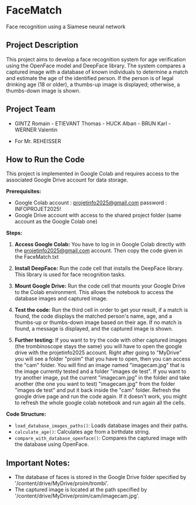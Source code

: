 # FaceMatch
Face recognition using a Siamese neural network

## Project Description

This project aims to develop a face recognition system for age verification using the OpenFace model and DeepFace library. The system compares a captured image with a database of known individuals to determine a match and estimate the age of the identified person. If the person is of legal drinking age (18 or older), a thumbs-up image is displayed; otherwise, a thumbs-down image is shown.

## Project Team

- GINTZ Romain - ETIEVANT Thomas - HUCK Alban - BRUN Karl - WERNER Valentin
  
- For Mr. REHEISSER

## How to Run the Code

This project is implemented in Google Colab and requires access to the associated Google Drive account for data storage.

**Prerequisites:**

- Google Colab account : projetinfo2025@gmail.com	password : INFOPROJET2025!
- Google Drive account with access to the shared project folder (same account as the Google Colab one)

**Steps:**

1. **Access Google Colab:** You have to log in in Google Colab directly with the projetinfo2025@gmail.com account. Then copy the code given in the FaceMatch.txt
   
2. **Install DeepFace:** Run the code cell that installs the DeepFace library. This library is used for face recognition tasks.
   
3. **Mount Google Drive:** Run the code cell that mounts your Google Drive to the Colab environment. This allows the notebook to access the database images and captured image.
   
4. **Test the code:** Run the third cell in order to get your result, if a match is found, the code displays the matched person's name, age, and a thumbs-up or thumbs-down image based on their age. If no match is found, a message is displayed, and the captured image is shown.
   
5. **Further testing:** If you want to try the code with other captured images (the trombinoscope stays the same) you will have to open the google drive with the projetinfo2025 account. Right after going to "MyDrive" you will see a folder "proim" that you have to open, then you can access the "cam" folder. You will find an image named "imagecam.jpg" that is the image currently tested and a folder "images de test". If you want to try another image, put the current "imagecam.jpg" in the folder and take another (the one you want to test) "imagecam.jpg" from the folder "images de test" and put it back inside the "cam" folder. Refresh the google drive page and run the code again. If it doesn't work, you might to refresh the whole google colab notebook and run again all the cells.  


**Code Structure:**

- `load_database_images_paths()`: Loads database images and their paths.
- `calculate_age()`: Calculates age from a birthdate string.
- `compare_with_database_openface()`: Compares the captured image with the database using OpenFace.

## Important Notes:

- The database of faces is stored in the Google Drive folder specified by '/content/drive/MyDrive/proim/trombi'.
- The captured image is located at the path specified by '/content/drive/MyDrive/proim/cam/imagecam.jpg'.

